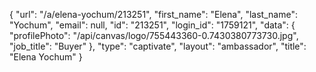 {
    "url": "\/a\/elena-yochum\/213251",
    "first_name": "Elena",
    "last_name": "Yochum",
    "email": null,
    "id": "213251",
    "login_id": "1759121",
    "data": {
        "profilePhoto": "\/api\/canvas\/logo\/755443360-0.7430380773730.jpg",
        "job_title": "Buyer"
    },
    "type": "captivate",
    "layout": "ambassador",
    "title": "Elena Yochum"
}